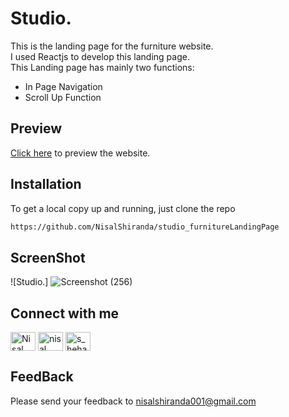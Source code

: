 # Studio.
This is the landing page for the furniture website.<br>
I used Reactjs to develop this landing page.<br>
This Landing page has mainly two functions:
<ul>
 <li>In Page Navigation</li>
 <li>Scroll Up Function</li>
</ul>

## Preview
<a href='https://nisalshiranda.github.io/Agency_Website/'>Click here</a> to preview the website.

## Installation
To get a local copy up and running, just clone the repo
```bash
https://github.com/NisalShiranda/studio_furnitureLandingPage
```
## ScreenShot

![Studio.]
![Screenshot (256)](https://github.com/NisalShiranda/studio_furnitureLandingPage/assets/112365420/3d3bed08-adb1-453e-b7a1-ef5a839f5469)






## Connect with me
<p align="left">
<a href="https://www.linkedin.com/in/nisal-shiranda-229a63218/" target="blank"><img align="center" src="https://raw.githubusercontent.com/rahuldkjain/github-profile-readme-generator/master/src/images/icons/Social/linked-in-alt.svg" alt="Nisal Shiranda" height="30" width="40" /></a>
<a href="https://www.facebook.com/nisal.shiranda/" target="blank"><img align="center" src="https://raw.githubusercontent.com/rahuldkjain/github-profile-readme-generator/master/src/images/icons/Social/facebook.svg" alt="nisal shiranda" height="30" width="40" /></a>
<a href="https://www.instagram.com/_nixzaa_/" target="blank"><img align="center" src="https://raw.githubusercontent.com/rahuldkjain/github-profile-readme-generator/master/src/images/icons/Social/instagram.svg" alt="s_heha_n" height="30" width="40" /></a>
</p>

## FeedBack
Please send your feedback to nisalshiranda001@gmail.com
 

